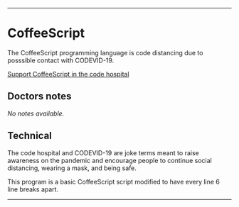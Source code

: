 
***

# CoffeeScript

The CoffeeScript programming language is code distancing due to posssible contact with CODEVID-19.

[Support CoffeeScript in the code hospital](https://github.com/seanpm2001/Code-distancing/discussions/63)

## Doctors notes

_No notes available._

## Technical

The code hospital and CODEVID-19 are joke terms meant to raise awareness on the pandemic and encourage people to continue social distancing, wearing a mask, and being safe.

This program is a basic CoffeeScript script modified to have every line 6 line breaks apart.

***
